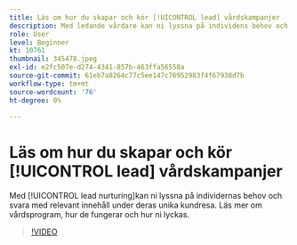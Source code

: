 ```yaml
---
title: Läs om hur du skapar och kör [!UICONTROL lead] vårdskampanjer
description: Med ledande vårdare kan ni lyssna på individens behov och svara med relevant innehåll under deras unika köparresa. Läs mer om vårdsprogram, hur de fungerar och hur ni lyckas.
role: User
level: Beginner
kt: 10761
thumbnail: 345478.jpeg
exl-id: e2fc507e-d274-4341-857b-463ffa56558a
source-git-commit: 61eb7a8264c77c5ee147c76952983f4f67938d7b
workflow-type: tm+mt
source-wordcount: '76'
ht-degree: 0%

---
```


# Läs om hur du skapar och kör [!UICONTROL lead] vårdskampanjer

Med [!UICONTROL lead nurturing]kan ni lyssna på individernas behov och svara med relevant innehåll under deras unika kundresa. Läs mer om vårdsprogram, hur de fungerar och hur ni lyckas.

>[!VIDEO](https://video.tv.adobe.com/v/345478/?quality=12&learn=on)
